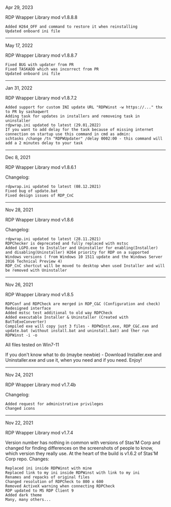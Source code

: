 
Apr 29, 2023

RDP Wrapper Library mod v1.8.8.8

    Added H264_OFF and command to restore it when reinstalling
    Updated onboard ini file

________________________________________________________________

May 17, 2022

RDP Wrapper Library mod v1.8.8.7

    Fixed BUG with updater from PR
    Fixed TASKADD which was incorrect from PR
    Updated onboard ini file

________________________________________________________________

Jan 31, 2022

RDP Wrapper Library mod v1.8.7.2

    Added support for custom INI update URL "RDPWinst -w https://..." thx to PR by sashaqwert
    Adding task for updates in installers and removeing task in uninstaller
    rdpwrap.ini updated to latest (29.01.2022)
    If you want to add delay for the task because of missing internet connection on startup use this command in cmd as admin:
    schtasks /change /tn "RDPWUpdater" /delay 0002:00 - this command will add a 2 minutes delay to your task

________________________________________________________________

Dec 8, 2021

RDP Wrapper Library mod v1.8.6.1

Changelog:

    rdpwrap.ini updated to latest (08.12.2021)
    Fixed bug of update.bat
    Fixed design issues of RDP_CnC

________________________________________________________________

Nov 28, 2021

RDP Wrapper Library mod v1.8.6

Changelog:

    rdpwrap.ini updated to latest (28.11.2021)
    RDPChecker is deprecated and fully replaced with mstsc
    Added LGPO.exe to Installer and Uninstaller for enabling(Installer) and disabling(Uninstaller) H264 priority for RDP on a supported Windows versions ( from Windows 10 1511 update and the Windows Server 2016 Technical Preview 4)
    RDP_CnC shortcut will be moved to desktop when used Installer and will be removed with Uninstaller

________________________________________________________________

Nov 26, 2021

RDP Wrapper Library mod v1.8.5

    RDPConf and RDPCheck are merged in RDP_C&C (Configuration and check)
    Redesigned interface
    Added mstsc test additional to old way RDPCheck
    Added executable Installer & Uninstaller (Created with BatToExeConverter)
    Compiled exe will copy just 3 files - RDPWInst.exe, RDP_C&C.exe and update.bat (without install.bat and uninstall.bat) and ther run RDPWinst -i -o

All files tested on Win7-11

If you don't know what to do (maybe newbie) - Download Installer.exe and Uninstaller.exe and use it, when you need and if you need.
Enjoy!
________________________________________________________________

Nov 24, 2021

RDP Wrapper Library mod v1.7.4b

Changelog:

    Added request for administrative privileges
    Changed icons

________________________________________________________________

Nov 22, 2021

RDP Wrapper Library mod v1.7.4

Version number has nothing in common with versions of Stas'M Corp and changed for finding differences on the screenshots of people to know, which version they really use.
At the heart of the build is v1.6.2 of Stas'M Corp repo.
Changes:

    Replaced ini inside RDPWinst with mine
    Replaced link to my ini inside RDPWinst with link to my ini
    Renames and repacks of original files
    Changed resolution of RDPCheck to 800 x 600
    Removed ActiveX warning when connecting RDPCheck
    RDP updated to MS RDP Client 9
    Added dark theme
    Many, many others...
